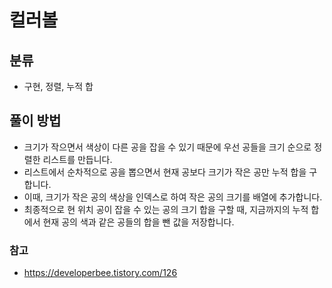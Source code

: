 # 컬러볼

## 분류
- 구현, 정렬, 누적 합

## 풀이 방법
- 크기가 작으면서 색상이 다른 공을 잡을 수 있기 때문에 우선 공들을 크기 순으로 정렬한 리스트를 만듭니다.
- 리스트에서 순차적으로 공을 뽑으면서 현재 공보다 크기가 작은 공만 누적 합을 구합니다.
- 이때, 크기가 작은 공의 색상을 인덱스로 하여 작은 공의 크기를 배열에 추가합니다.
- 최종적으로 현 위치 공이 잡을 수 있는 공의 크기 합을 구할 때, 지금까지의 누적 합에서 현재 공의 색과 같은 공들의 합을 뺀 값을 저장합니다.

### 참고
- https://developerbee.tistory.com/126
